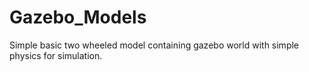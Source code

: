 # Gazebo_Models
Simple basic two wheeled model containing gazebo world with simple physics for simulation.
